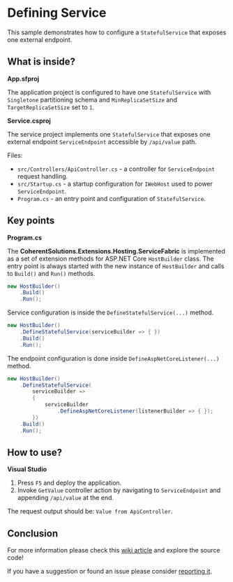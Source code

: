 # Defining Service

This sample demonstrates how to configure a `StatefulService` that exposes one external endpoint.

## What is inside?

**App.sfproj**

The application project is configured to have one `StatefulService` with `Singletone` partitioning schema and `MinReplicaSetSize` and `TargetReplicaSetSize` set to `1`.

**Service.csproj**

The service project implements one `StatefulService` that exposes one external endpoint `ServiceEndpoint` accessible by `/api/value` path. 

Files:
* `src/Controllers/ApiController.cs` - a controller for `ServiceEndpoint` request handling.
* `src/Startup.cs` - a startup configuration for `IWebHost` used to power `ServiceEndpoint`.
* `Program.cs` - an entry point and configuration of `StatefulService`.

## Key points

**Program.cs**

The **CoherentSolutions.Extensions.Hosting.ServiceFabric** is implemented as a set of extension methods for ASP.NET Core `HostBuilder` class. The entry point is always started with the new instance of `HostBuilder` and calls to `Build()` and `Run()` methods. 

``` csharp
new HostBuilder()
    .Build()
    .Run();
```

Service configuration is inside the `DefineStatefulService(...)` method.

``` csharp
new HostBuilder()
    .DefineStatefulService(serviceBuilder => { })
    .Build()
    .Run();
```

The endpoint configuration is done inside `DefineAspNetCoreListener(...)` method.

``` csharp
new HostBuilder()
    .DefineStatefulService(
        serviceBuilder =>
        {
            serviceBuilder
                .DefineAspNetCoreListener(listenerBuilder => { });
        })
    .Build()
    .Run();
```

## How to use?

**Visual Studio**

1. Press `F5` and deploy the application.
2. Invoke `GetValue` controller action by navigating to `ServiceEndpoint` and appending `/api/value` at the end.

The request output should be: `Value from ApiController`. 

## Conclusion

For more information please check this [wiki article][1] and explore the source code! 

If you have a suggestion or found an issue please consider [reporting it][2].

[1]: https://github.com/coherentsolutionsinc/aspnetcore-service-fabric-hosting/wiki/Defining-Services
[2]: https://github.com/coherentsolutionsinc/aspnetcore-service-fabric-hosting/issues